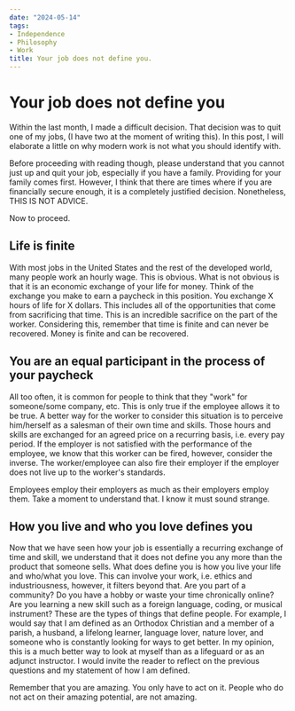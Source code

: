 ```yaml
---
date: "2024-05-14"
tags:
- Independence
- Philosophy
- Work
title: Your job does not define you. 
---
```


# Your job does not define you 

Within the last month, I made a difficult decision. That decision was to quit one of my jobs, (I have two at the moment of writing this). In this post, I will elaborate a little on why modern work is not what you should identify with. 

Before proceeding with reading though, please understand that you cannot just up and quit your job, especially if you have a family. Providing for your family comes first. However, I think that there are times where if you are financially secure enough, it is a completely justified decision. Nonetheless, 
THIS IS NOT ADVICE. 

Now to proceed. 

## Life is finite 

With most jobs in the United States and the rest of the developed world, many people work an hourly wage. This is obvious. What is not obvious is that it is an economic exchange of your life for money. 
Think of the exchange you make to earn a paycheck in this position. You exchange X hours of life for X dollars. This includes all of the opportunities that come from sacrificing that time. This is an incredible sacrifice on the part of the worker. 
Considering this, remember that time is finite and can never be recovered. Money is finite and can be recovered. 


## You are an equal participant in the process of your paycheck 

All too often, it is common for people to think that they "work" for someone/some company, etc. This is only true if the employee allows it to be true. A better way for the worker to consider this situation is to perceive him/herself as a salesman of their own time and skills. Those hours and skills are exchanged for an agreed price on a recurring basis, i.e. every pay period. If the employer is not satisfied with the performance of the employee, we know that this worker can be fired, however, consider the inverse. The worker/employee can also fire their employer if the employer does not live up to the worker's standards. 

Employees employ their employers as much as their employers employ them. 
Take a moment to understand that. I know it must sound strange. 

## How you live and who you love defines you 

Now that we have seen how your job is essentially a recurring exchange of time and skill, we understand that it does not define you any more than the product that someone sells. 
What does define you is how you live your life and who/what you love. This can involve your work, i.e. ethics and industriousness, however, it filters beyond that. Are you part of a community? Do you have a hobby or waste your time chronically online? Are you learning a new skill such as a foreign language, coding, or musical instrument? These are the types of things that define people. 
For example, I would say that I am defined as an Orthodox Christian and a member of a parish, a husband, a lifelong learner, language lover, nature lover, and someone who is constantly looking for ways to get better. 
In my opinion, this is a much better way to look at myself than as a lifeguard or as an adjunct instructor. I would invite the reader to reflect on the previous questions and my statement of how I am defined. 

Remember that you are amazing. You only have to act on it. People who do not act on their amazing potential, are not amazing. 

